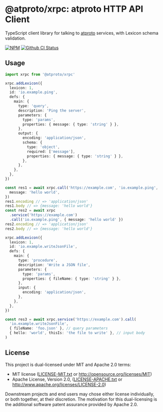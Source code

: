 # @atproto/xrpc: atproto HTTP API Client

TypeScript client library for talking to [atproto](https://atproto.com) services, with Lexicon schema validation.

[![NPM](https://img.shields.io/npm/v/@atproto/xrpc)](https://www.npmjs.com/package/@atproto/xrpc)
[![Github CI Status](https://github.com/bluesky-social/atproto/actions/workflows/repo.yaml/badge.svg)](https://github.com/bluesky-social/atproto/actions/workflows/repo.yaml)

## Usage

```typescript
import xrpc from '@atproto/xrpc'

xrpc.addLexicon({
  lexicon: 1,
  id: 'io.example.ping',
  defs: {
    main: {
      type: 'query',
      description: 'Ping the server',
      parameters: {
        type: 'params',
        properties: { message: { type: 'string' } },
      },
      output: {
        encoding: 'application/json',
        schema: {
          type: 'object',
          required: ['message'],
          properties: { message: { type: 'string' } },
        },
      },
    },
  },
})

const res1 = await xrpc.call('https://example.com', 'io.example.ping', {
  message: 'hello world',
})
res1.encoding // => 'application/json'
res1.body // => {message: 'hello world'}
const res2 = await xrpc
  .service('https://example.com')
  .call('io.example.ping', { message: 'hello world' })
res2.encoding // => 'application/json'
res2.body // => {message: 'hello world'}

xrpc.addLexicon({
  lexicon: 1,
  id: 'io.example.writeJsonFile',
  defs: {
    main: {
      type: 'procedure',
      description: 'Write a JSON file',
      parameters: {
        type: 'params',
        properties: { fileName: { type: 'string' } },
      },
      input: {
        encoding: 'application/json',
      },
    },
  },
})

const res3 = await xrpc.service('https://example.com').call(
  'io.example.writeJsonFile',
  { fileName: 'foo.json' }, // query parameters
  { hello: 'world', thisIs: 'the file to write' }, // input body
)
```

## License

This project is dual-licensed under MIT and Apache 2.0 terms:

- MIT license ([LICENSE-MIT.txt](https://github.com/bluesky-social/atproto/blob/main/LICENSE-MIT.txt) or http://opensource.org/licenses/MIT)
- Apache License, Version 2.0, ([LICENSE-APACHE.txt](https://github.com/bluesky-social/atproto/blob/main/LICENSE-APACHE.txt) or http://www.apache.org/licenses/LICENSE-2.0)

Downstream projects and end users may chose either license individually, or both together, at their discretion. The motivation for this dual-licensing is the additional software patent assurance provided by Apache 2.0.
